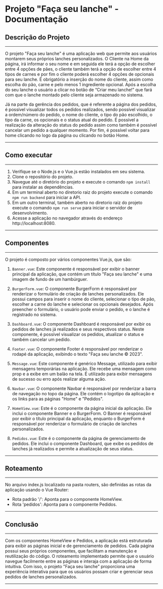 # Projeto "Faça seu lanche" - Documentação

## Descrição do Projeto
---
O projeto "Faça seu lanche" é uma aplicação web que permite aos usuários montarem seus próprios lanches personalizados. O Cliente na Home da página, irá informar o seu nome e em seguida ele terá a opção de escolher entre 4 opções de pães, o cliente também terá a opção de escolher entre 4 tipos de carnes e por fim o cliente poderá escolher 4 opções de opcionais para seu lanche. É obrigatório a inserção do nome do cliente, assim como escolha do pão, carne e pelo menos 1 ingrediente opcional. Após a escolha do seu lanche o usuário a clicar no botão de “Criar meu lanche!” que fará com que o lanche montado pelo cliente seja armazenado no sistema.

Já na parte da gerência dos pedidos, que é referente a página dos pedidos, é possível visualizar todos os pedidos realizados, sendo possível visualizar a ordem/número do pedido, o nome do cliente, o tipo do pão escolhido, o tipo da carne, os opcionais e o status atual do pedido. É possível a realização da alteração do status do pedido assim como também é possível cancelar um pedido a qualquer momento.
Por fim, é possível voltar para home clicando no logo da página ou clicando no botão Home.

---

## Como executar
---
1. Verifique se o Node.js e o Vue.js estão instalados em seu sistema.
2. Clone o repositório do projeto.
3. Navegue até o diretório do projeto e execute o comando `npm install` para instalar as dependências.
4. Em um terminal aberto no diretorio raiz do projeto execute o comando `npm run backend` para iniciar a API.
5. Em um outro terminal, também aberto no diretorio raiz do projeto execute o comando `npm run serve` para iniciar o servidor de desenvolvimento.
6. Acesse a aplicação no navegador através do endereço http://localhost:8080.

---


## Componentes

---
O projeto é composto por vários componentes Vue.js, que são:
1. `Banner.vue`:
   Este componente é responsável por exibir o banner principal da aplicação, que contém um título "Faça seu lanche" e uma imagem   de fundo de um hambúrguer.
   
3. `BurgerForm.vue`:
   O componente BurgerForm é responsável por renderizar o formulário de criação de lanches personalizados. Ele possui campos para inserir o nome do cliente, selecionar o tipo de pão, escolher a carne do lanche e selecionar os opcionais desejados. Após preencher o formulário, o usuário pode enviar o pedido, e o lanche é registrado no sistema.
   
4. `Dashboard.vue`:
   O componente Dashboard é responsável por exibir os pedidos de lanches já realizados e seus respectivos status. Neste componente, é possível visualizar os pedidos, atualizar o status e também cancelar um pedido.
   
5. `Footer.vue`:
   O componente Footer é responsável por renderizar o rodapé da aplicação, exibindo o texto "Faça seu lanche © 2023".

6. `Message.vue`:
   Este componente é genérico Message, utilizado para exibir mensagens temporárias na aplicação. Ele recebe uma mensagem como prop e a exibe em um balão na tela. É utilizado para exibir mensagens de sucesso ou erro após realizar alguma ação.
   
8. `Navbar.vue`:
   O componente Navbar é responsável por renderizar a barra de navegação no topo da página. Ele contém o logotipo da aplicação e os links para as páginas "Home" e "Pedidos".
9. `HomeView.vue`:
   Este é o componente da página inicial da aplicação. Ele inclui o componente Banner e o BurgerForm. O Banner é responsável por exibir o título principal da aplicação, enquanto o BurgerForm é responsável por renderizar o formulário de criação de lanches personalizados.
11. `Pedidos.vue`:
    Este é o componente da página de gerenciamento de pedidos. Ele inclui o componente Dashboard, que exibe os pedidos de lanches já realizados e permite a atualização de seus status.
---

## Roteamento
---
No arquivo index.js localizado na pasta routers, são definidas as rotas da aplicação usando o Vue Router:

- Rota padrão '/': Aponta para o componente HomeView.
- Rota 'pedidos': Aponta para o componente Pedidos.

---

## Conclusão
---

Com os componentes HomeView e Pedidos, a aplicação está estruturada para exibir as páginas inicial e de gerenciamento de pedidos. Cada página possui seus próprios componentes, que facilitam a manutenção e reutilização do código. O roteamento implementado permite que o usuário navegue facilmente entre as páginas e interaja com a aplicação de forma intuitiva. Com isso, o projeto "Faça seu lanche" proporciona uma experiência interativa para que os usuários possam criar e gerenciar seus pedidos de lanches personalizados.

---

